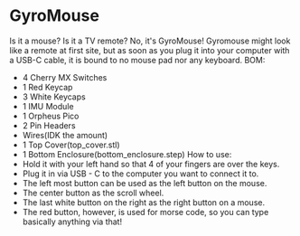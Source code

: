 # GyroMouse
Is it a mouse? Is it a TV remote? No, it's GyroMouse! Gyromouse might look like a remote at first site, but as soon as you plug it into your computer with a USB-C cable, it is bound to no mouse pad nor any keyboard. 
BOM:
- 4 Cherry MX Switches
- 1 Red Keycap
- 3 White Keycaps
- 1 IMU Module
- 1 Orpheus Pico
- 2 Pin Headers
- Wires(IDK the amount)
- 1 Top Cover(top_cover.stl)
- 1 Bottom Enclosure(bottom_enclosure.step)
How to use:
- Hold it with your left hand so that 4 of your fingers are over the keys. 
- Plug it in via USB - C to the computer you want to connect it to.
- The left most button can be used as the left button on the mouse.
- The center button as the scroll wheel.
- The last white button on the right as the right button on a mouse.
- The red button, however, is used for morse code, so you can type basically anything via that!






